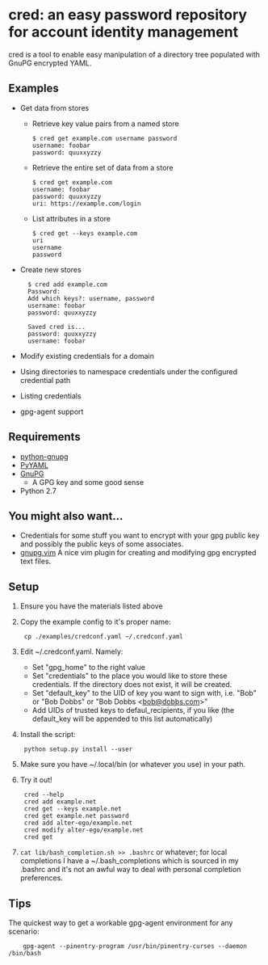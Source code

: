 cred: an easy password repository for account identity management
=========================================================

cred is a tool to enable easy manipulation of a directory tree populated 
with GnuPG encrypted YAML.

Examples
--------
- Get data from stores
  - Retrieve key value pairs from a named store
        
        $ cred get example.com username password
        username: foobar
        password: quuxxyzzy

  - Retrieve the entire set of data from a store
        
        $ cred get example.com
        username: foobar
        password: quuxxyzzy
        uri: https://example.com/login

  - List attributes in a store
        
        $ cred get --keys example.com
        uri
        username
        password

- Create new stores
        
        $ cred add example.com
        Password:
        Add which keys?: username, password
        username: foobar
        password: quuxxyzzy
        
        Saved cred is...
        password: quuxxyzzy
        username: foobar

- Modify existing credentials for a domain
- Using directories to namespace credentials under the configured credential path
- Listing credentials
- gpg-agent support

Requirements
------------
- [python-gnupg][1]
- [PyYAML][2]
- [GnuPG][3]
  - A GPG key and some good sense
- Python 2.7

You might also want...
-----------
- Credentials for some stuff you want to encrypt with your gpg public key and possibly the public keys of some associates.
- [gnupg.vim][4] A nice vim plugin for creating and modifying gpg encrypted text files.

Setup
-----
1. Ensure you have the materials listed above 
1. Copy the example config to it's proper name:
        
        cp ./examples/credconf.yaml ~/.credconf.yaml 
2. Edit ~/.credconf.yaml. Namely:
    - Set "gpg\_home" to the right value
    - Set "credentials" to the place you would like to store these credentials. If the directory does not exist, it will be created.
    - Set "default\_key" to the UID of key you want to sign with, i.e. "Bob" or "Bob Dobbs" or "Bob Dobbs \<bob@dobbs.com\>"
    - Add UIDs of trusted keys to defaul\_recipients, if you like (the default\_key will be appended to this list automatically)
3. Install the script:
        
        python setup.py install --user
4. Make sure you have ~/.local/bin (or whatever you use) in your path.
4. Try it out!
        
        cred --help
        cred add example.net
        cred get --keys example.net
        cred get example.net password
        cred add alter-ego/example.net
        cred modify alter-ego/example.net
        cred get
6. `cat lib/bash_completion.sh >> .bashrc` or whatever; for local completions I have a ~/.bash\_completions which is sourced in my .bashrc and it's not an awful way to deal with personal completion preferences.

Tips
----
The quickest way to get a workable gpg-agent environment for any scenario:
        
        gpg-agent --pinentry-program /usr/bin/pinentry-curses --daemon /bin/bash

[1]: http://pypi.python.org/pypi/python-gnupg   "python-gnupg"
[2]: http://pypi.python.org/pypi/PyYAML         "PyYAML"
[3]: http://www.gnupg.org/                      "GnuPG"
[4]: http://www.vim.org/scripts/script.php?script_id=3645   "gnupg.vim"
